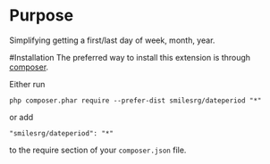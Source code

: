 # Purpose
Simplifying getting a first/last day of week, month, year.

#Installation
The preferred way to install this extension is through [composer](http://getcomposer.org/download/).

Either run

```
php composer.phar require --prefer-dist smilesrg/dateperiod "*"
```

or add

```
"smilesrg/dateperiod": "*"
```

to the require section of your `composer.json` file.

